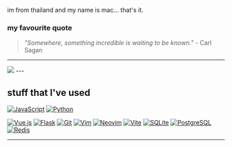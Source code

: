 

im from thailand and my name is mac... that's it.




### my favourite quote
> *"Somewhere, something incredible is waiting to be known."* - Carl Sagan

---

<img src="https://github-readme-stats.vercel.app/api/top-langs/?username=azuremist208&theme=tokyonight&hide_border=false&include_all_commits=true&count_private=true&layout=compact&langs_count=50" />
---

## stuff that I've used
  <a href="https://developer.mozilla.org/en-US/docs/Web/JavaScript"><img src="https://skillicons.dev/icons?i=js&theme=dark" alt="JavaScript"></a>
  <a href="https://www.python.org/"><img src="https://skillicons.dev/icons?i=py&theme=dark" alt="Python"></a>

  <a href="https://vuejs.org"><img src="https://skillicons.dev/icons?i=vue&theme=dark" alt="Vue.js"></a>
  <a href="https://flask.palletsprojects.com/"><img src="https://skillicons.dev/icons?i=flask&theme=dark" alt="Flask"></a>
  <a href="https://git-scm.com/"><img src="https://skillicons.dev/icons?i=git&theme=dark" alt="Git"></a>
  <a href="https://www.vim.org/"><img src="https://skillicons.dev/icons?i=vim&theme=dark" alt="Vim"></a>
  <a href="https://neovim.io/"><img src="https://skillicons.dev/icons?i=neovim&theme=dark" alt="Neovim"></a>
  <a href="https://vitejs.dev/"><img src="https://skillicons.dev/icons?i=vite&theme=dark" alt="Vite"></a>
  <a href="https://www.sqlite.org/"><img src="https://skillicons.dev/icons?i=sqlite&theme=dark" alt="SQLite"></a>
  <a href="https://www.postgresql.org/"><img src="https://skillicons.dev/icons?i=postgres&theme=dark" alt="PostgreSQL"></a>
  <a href="https://redis.io/"><img src="https://skillicons.dev/icons?i=redis&theme=dark" alt="Redis"></a>


---
